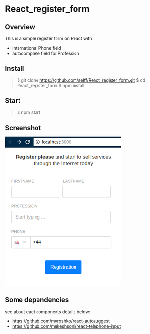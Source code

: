 # React_register_form

## Overview

This is a simple register form on React 
with 
- international Phone field 
- autocomplete field for Profession

## Install

> $ git clone https://github.com/selff/React_register_form.git
> $ cd React_register_form
> $ npm install

## Start

> $ npm start

## Screenshot

![GitHub Logo](/screenshot.png)

## Some dependencies

see about eact components details below:
- https://github.com/moroshko/react-autosuggest
- https://github.com/mukeshsoni/react-telephone-input
